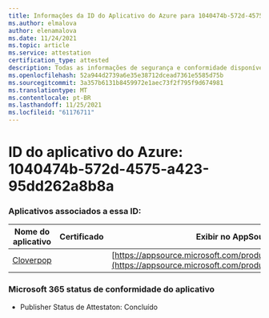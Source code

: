 ```yaml
---
title: Informações da ID do Aplicativo do Azure para 1040474b-572d-4575-a423-95dd262a8b8a
ms.author: elmalova
author: elenamalova
ms.date: 11/24/2021
ms.topic: article
ms.service: attestation
certification_type: attested
description: Todas as informações de segurança e conformidade disponíveis para 1040474b-572d-4575-a423-95dd262a8b8a.
ms.openlocfilehash: 52a944d2739a6e35e38712dcead7361e5585d75b
ms.sourcegitcommit: 3a357b6131b8459972e1aec73f2f795f9d674981
ms.translationtype: MT
ms.contentlocale: pt-BR
ms.lasthandoff: 11/25/2021
ms.locfileid: "61176711"
---
```

# <a name="azure-app-id-1040474b-572d-4575-a423-95dd262a8b8a"></a>ID do aplicativo do Azure: 1040474b-572d-4575-a423-95dd262a8b8a


### <a name="apps-associated-with-this-id"></a>Aplicativos associados a essa ID:
| **Nome do aplicativo** | **Certificado** | **Exibir no AppSource** |
|--------------|---------------|-----------------------|
| [Cloverpop](https://docs.microsoft.com/microsoft-365-app-certification/forward/WA200001803) |  | [https://appsource.microsoft.com/product/office/WA200001803](https://appsource.microsoft.com/product/office/WA200001803) |

### <a name="microsoft-365-app-compliance-status"></a>Microsoft 365 status de conformidade do aplicativo
- Publisher Status de Attestaton: Concluído
